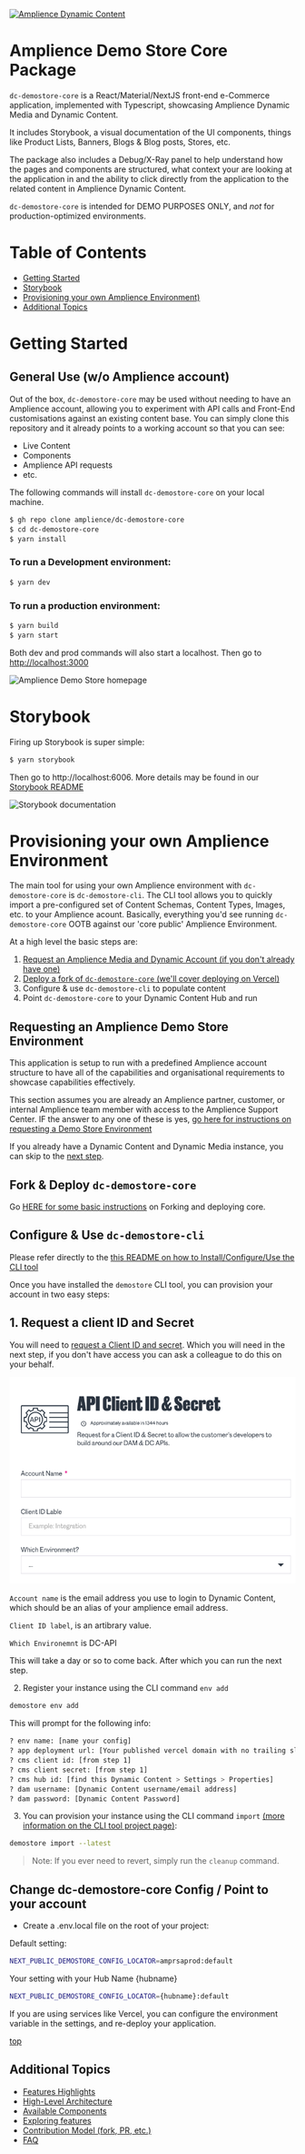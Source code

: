 [![Amplience Dynamic Content](media/header.png)](https://amplience.com/dynamic-content)

# Amplience Demo Store Core Package

`dc-demostore-core` is a React/Material/NextJS front-end e-Commerce application, implemented with Typescript, showcasing Amplience Dynamic Media and Dynamic Content.

It includes Storybook, a visual documentation of the UI components, things like Product Lists, Banners, Blogs & Blog posts, Stores, etc.

The package also includes a Debug/X-Ray panel to help understand how the pages and components are structured, what context your are looking at the application in and the ability to click directly from the application to the related content in Amplience Dynamic Content.

`dc-demostore-core` is intended for DEMO PURPOSES ONLY, and *not* for production-optimized environments.


# Table of Contents
- [Getting Started](#getting-started)
- [Storybook](#storybook)
- [Provisioning your own Amplience Environment)](#provisioning-your-own-amplience-environment)
- [Additional Topics](#additional-topics)


# Getting Started
## General Use (w/o Amplience account)

Out of the box, `dc-demostore-core` may be used without needing to have an Amplience account, allowing you to experiment with API calls and Front-End customisations against an existing content base. You can simply clone this repository and it already points to a working account so that you can see:

 - Live Content
 - Components
 - Amplience API requests
 - etc.

 The following commands will install `dc-demostore-core` on your local machine.

```sh
$ gh repo clone amplience/dc-demostore-core
$ cd dc-demostore-core
$ yarn install
```

### To run a Development environment:

```sh
$ yarn dev
```

### To run a production environment:

```sh
$ yarn build
$ yarn start
```

Both dev and prod commands will also start a localhost. Then go to [http://localhost:3000](http://localhost:3000)

![Amplience Demo Store homepage](media/homepage.png)


# Storybook

Firing up Storybook is super simple:

```sh
$ yarn storybook
```

Then go to http://localhost:6006. More details may be found in our [Storybook README](docs/Storybook.md)

![Storybook documentation](media/storybook.png)

# Provisioning your own Amplience Environment

The main tool for using your own Amplience environment with `dc-demostore-core` is `dc-demostore-cli`. The CLI tool allows you to quickly import a pre-configured set of Content Schemas, Content Types, Images, etc. to your Amplience acount. Basically, everything you'd see running `dc-demostore-core` OOTB against our 'core public' Amplience Environment.

At a high level the basic steps are:

1. [Request an Amplience Media and Dynamic Account (if you don't already have one)](#requesting-an-amplience-environment)
2. [Deploy a fork of `dc-demostore-core` (we'll cover deploying on Vercel)](#fork--deploy-dc-demostore-core)
3. Configure & use `dc-demostore-cli` to populate content
4. Point `dc-demostore-core` to your Dynamic Content Hub and run

## Requesting an Amplience Demo Store Environment

This application is setup to run with a predefined Amplience account structure to have all of the capabilities and organisational requirements to showcase capabilities effectively.

This section assumes you are already an Amplience partner, customer, or internal Amplience team member with access to the Amplience Support Center. IF the answer to any one of these is yes, [go here for instructions on requesting a Demo Store Environment](docs/DemoEnvironmentRequest.md)

If you already have a Dynamic Content and Dynamic Media instance, you can skip to the [next step](#fork--deploy-dc-demostore-core).

## Fork & Deploy `dc-demostore-core`

Go [HERE for some basic instructions](docs/ForkDeploy.md) on Forking and deploying core.

## Configure & Use `dc-demostore-cli`

Please refer directly to the [this README on how to Install/Configure/Use the CLI tool](https://github.com/amplience/dc-demostore-cli)

Once you have installed the `demostore` CLI tool, you can provision your account in two easy steps:

## 1. Request a client ID and Secret

You will need to [request a Client ID and secret](https://support.amplience.com/support/catalog/items/90). Which you
will need in the next step, if you don't have access you can ask a colleague to do this on your behalf.

![request client id and secret](media/requestClientIdSeccret.png)

`Account name` is the email address you use to login to Dynamic Content, which should be an alias of your amplience
email address.

`Client ID label`, is an artibrary value.

`Which Environemnt` is DC-API

This will take a day or so to come back. After which you can run the next step.

2. Register your instance using the CLI command `env add`



```sh
demostore env add 
```
This will prompt for the following info:

```sh
? env name: [name your config]
? app deployment url: [Your published vercel domain with no trailing slach]
? cms client id: [from step 1]
? cms client secret: [from step 1]
? cms hub id: [find this Dynamic Content > Settings > Properties]
? dam username: [Dynamic Content username/email address]
? dam password: [Dynamic Content Password]
```


3. You can provision your instance using the CLI command `import` [(more information on the CLI tool project page)](https://github.com/amplience/dc-demostore-cli):

```sh
demostore import --latest
```

> Note: If you ever need to revert, simply run the `cleanup` command.


## Change dc-demostore-core Config / Point to your account
- Create a .env.local file on the root of your project:

Default setting:

```sh
NEXT_PUBLIC_DEMOSTORE_CONFIG_LOCATOR=amprsaprod:default
```

Your setting with your Hub Name {hubname}

```sh
NEXT_PUBLIC_DEMOSTORE_CONFIG_LOCATOR={hubname}:default
```

If you are using services like Vercel, you can configure the environment variable in the settings, and re-deploy your application.

[top](#table-of-content)


## Additional Topics
- [Features Highlights](docs/FeatureHiLites.md)
- [High-Level Architecture](docs/ArchDiagram.md)
- [Available Components](docs/Components.md)
- [Exploring features](docs/DeepDive.md)
- [Contribution Model (fork, PR, etc.)](https://github.com/amplience/dc-cli/blob/master/CONTRIBUTING.md)
- [FAQ](docs/FAQ.md)
